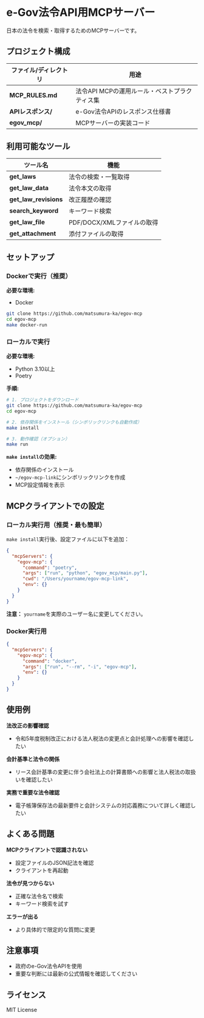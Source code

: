 # e-Gov法令API用MCPサーバー

日本の法令を検索・取得するためのMCPサーバーです。

## プロジェクト構成

| ファイル/ディレクトリ | 用途 |
|---------------------|------|
| **MCP_RULES.md** | 法令API MCPの運用ルール・ベストプラクティス集 |
| **APIレスポンス/** | e-Gov法令APIのレスポンス仕様書 |
| **egov_mcp/** | MCPサーバーの実装コード |

## 利用可能なツール

| ツール名 | 機能 |
|---------|------|
| **get_laws** | 法令の検索・一覧取得 |
| **get_law_data** | 法令本文の取得 |
| **get_law_revisions** | 改正履歴の確認 |
| **search_keyword** | キーワード検索 |
| **get_law_file** | PDF/DOCX/XMLファイルの取得 |
| **get_attachment** | 添付ファイルの取得 |

## セットアップ

### Dockerで実行（推奨）

**必要な環境:**
- Docker

```bash
git clone https://github.com/matsumura-ka/egov-mcp
cd egov-mcp
make docker-run
```

### ローカルで実行

**必要な環境:**
- Python 3.10以上
- Poetry

**手順:**

```bash
# 1. プロジェクトをダウンロード
git clone https://github.com/matsumura-ka/egov-mcp
cd egov-mcp

# 2. 依存関係をインストール（シンボリックリンクも自動作成）
make install

# 3. 動作確認（オプション）
make run
```

**`make install`の効果:**
- 依存関係のインストール
- `~/egov-mcp-link`にシンボリックリンクを作成
- MCP設定情報を表示

## MCPクライアントでの設定

### ローカル実行用（推奨・最も簡単）

`make install`実行後、設定ファイルに以下を追加：

```json
{
  "mcpServers": {
    "egov-mcp": {
      "command": "poetry",
      "args": ["run", "python", "egov_mcp/main.py"],
      "cwd": "/Users/yourname/egov-mcp-link",
      "env": {}
    }
  }
}
```

**注意：** `yourname`を実際のユーザー名に変更してください。

### Docker実行用

```json
{
  "mcpServers": {
    "egov-mcp": {
      "command": "docker",
      "args": ["run", "--rm", "-i", "egov-mcp"],
      "env": {}
    }
  }
}
```

## 使用例

**法改正の影響確認**
- 令和5年度税制改正における法人税法の変更点と会計処理への影響を確認したい

**会計基準と法令の関係**
- リース会計基準の変更に伴う会社法上の計算書類への影響と法人税法の取扱いを確認したい

**実務で重要な法令確認**
- 電子帳簿保存法の最新要件と会計システムの対応義務について詳しく確認したい

## よくある問題

**MCPクライアントで認識されない**
- 設定ファイルのJSON記法を確認
- クライアントを再起動

**法令が見つからない**
- 正確な法令名で検索
- キーワード検索を試す

**エラーが出る**
- より具体的で限定的な質問に変更

## 注意事項

- 政府のe-Gov法令APIを使用
- 重要な判断には最新の公式情報を確認してください

## ライセンス

MIT License 